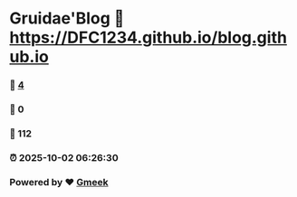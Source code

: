 # Gruidae'Blog :link: https://DFC1234.github.io/blog.github.io 
### :page_facing_up: [4](https://DFC1234.github.io/blog.github.io/tag.html) 
### :speech_balloon: 0 
### :hibiscus: 112 
### :alarm_clock: 2025-10-02 06:26:30 
### Powered by :heart: [Gmeek](https://github.com/Meekdai/Gmeek)
